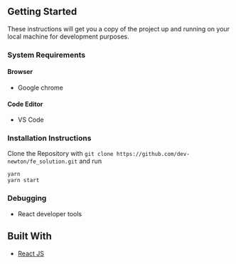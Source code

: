 ## Getting Started

These instructions will get you a copy of the project up and running on your local machine for development purposes. 

### System Requirements
#### Browser
- Google chrome

#### Code Editor
- VS Code

### Installation Instructions

Clone the Repository with `git clone https://github.com/dev-newton/fe_solution.git` and run

```
yarn
yarn start
```

### Debugging
- React developer tools

## Built With

- [React JS](https://reactjs.org/)
